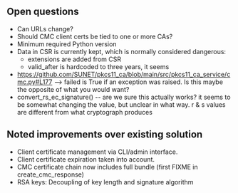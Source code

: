 ## Open questions

* Can URLs change?
* Should CMC client certs be tied to one or more CAs?
* Minimum required Python version
* Data in CSR is currently kept, which is normally considered dangerous:
  * extensions are added from CSR
  * valid_after is hardcoded to three years, it seems
* https://github.com/SUNET/pkcs11_ca/blob/main/src/pkcs11_ca_service/cmc.py#L177
  --> failed is True if an exception was raised. Is this maybe the opposite of what you would want?
* convert_rs_ec_signature() -- are we sure this actually works? it seems to be somewhat
  changing the value, but unclear in what way. r & s values are different from what cryptograph
  produces

## Noted improvements over existing solution

* Client certificate management via CLI/admin interface.
* Client certificate expiration taken into account.
* CMC certificate chain now includes full bundle (first FIXME in create_cmc_response)
* RSA keys: Decoupling of key length and signature algorithm